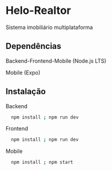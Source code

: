 
# Helo-Realtor

Sistema imobiliário multiplataforma
## Dependências

Backend-Frontend-Mobile (Node.js LTS)

Mobile (Expo)

## Instalação

Backend

```bash
  npm install ; npm run dev
```

Frontend

```bash
  npm install ; npm run dev
```
    
Mobile

```bash
  npm install ; npm start
```


